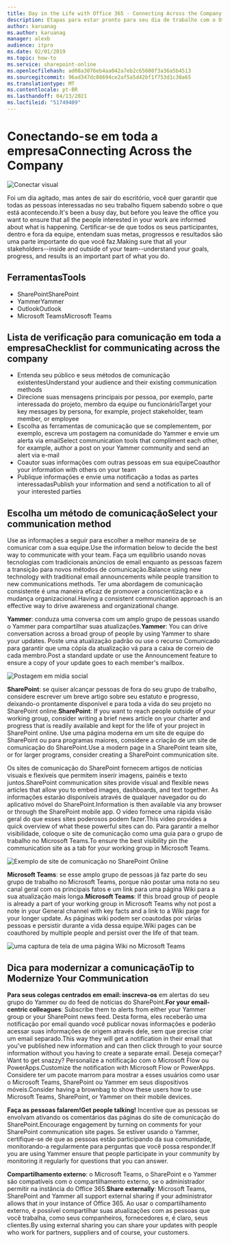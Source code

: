 ```yaml
---
title: Day in the Life with Office 365 - Connecting Across the Company
description: Etapas para estar pronto para seu dia de trabalho com o Office 365
author: karuanag
ms.author: karuanag
manager: alexb
audience: itpro
ms.date: 02/01/2019
ms.topic: how-to
ms.service: sharepoint-online
ms.openlocfilehash: ad08a3076eb4aa042a7eb2c65608f3a36a5b4513
ms.sourcegitcommit: 96ad347dc08694ce2af5a5d42bf1f753d1c30a65
ms.translationtype: MT
ms.contentlocale: pt-BR
ms.lasthandoff: 04/13/2021
ms.locfileid: "51749409"
---
```

# <a name="connecting-across-the-company"></a><span data-ttu-id="888bb-103">Conectando-se em toda a empresa</span><span class="sxs-lookup"><span data-stu-id="888bb-103">Connecting Across the Company</span></span>

![Conectar visual](media/ditl_crosscompany.png)

<span data-ttu-id="888bb-105">Foi um dia agitado, mas antes de sair do escritório, você quer garantir que todas as pessoas interessadas no seu trabalho fiquem sabendo sobre o que está acontecendo.</span><span class="sxs-lookup"><span data-stu-id="888bb-105">It's been a busy day, but before you leave the office you want to ensure that all the people interested in your work are informed about what is happening.</span></span> <span data-ttu-id="888bb-106">Certificar-se de que todos os seus participantes, dentro e fora da equipe, entendam suas metas, progressos e resultados são uma parte importante do que você faz.</span><span class="sxs-lookup"><span data-stu-id="888bb-106">Making sure that all your stakeholders--inside and outside of your team--understand your goals, progress, and results is an important part of what you do.</span></span>  

## <a name="tools"></a><span data-ttu-id="888bb-107">Ferramentas</span><span class="sxs-lookup"><span data-stu-id="888bb-107">Tools</span></span>
- <span data-ttu-id="888bb-108">SharePoint</span><span class="sxs-lookup"><span data-stu-id="888bb-108">SharePoint</span></span>
- <span data-ttu-id="888bb-109">Yammer</span><span class="sxs-lookup"><span data-stu-id="888bb-109">Yammer</span></span>
- <span data-ttu-id="888bb-110">Outlook</span><span class="sxs-lookup"><span data-stu-id="888bb-110">Outlook</span></span>
- <span data-ttu-id="888bb-111">Microsoft Teams</span><span class="sxs-lookup"><span data-stu-id="888bb-111">Microsoft Teams</span></span> 

## <a name="checklist-for-communicating-across-the-company"></a><span data-ttu-id="888bb-112">Lista de verificação para comunicação em toda a empresa</span><span class="sxs-lookup"><span data-stu-id="888bb-112">Checklist for communicating across the company</span></span>
- <span data-ttu-id="888bb-113">Entenda seu público e seus métodos de comunicação existentes</span><span class="sxs-lookup"><span data-stu-id="888bb-113">Understand your audience and their existing communication methods</span></span>
- <span data-ttu-id="888bb-114">Direcione suas mensagens principais por pessoa, por exemplo, parte interessada do projeto, membro da equipe ou funcionário</span><span class="sxs-lookup"><span data-stu-id="888bb-114">Target your key messages by persona, for example, project stakeholder, team member, or employee</span></span>
- <span data-ttu-id="888bb-115">Escolha as ferramentas de comunicação que se complementem, por exemplo, escreva um postagem na comunidade do Yammer e envie um alerta via email</span><span class="sxs-lookup"><span data-stu-id="888bb-115">Select communication tools that compliment each other, for example, author a post on your Yammer community and send an alert via e-mail</span></span> 
- <span data-ttu-id="888bb-116">Coautor suas informações com outras pessoas em sua equipe</span><span class="sxs-lookup"><span data-stu-id="888bb-116">Coauthor your information with others on your team</span></span>
- <span data-ttu-id="888bb-117">Publique informações e envie uma notificação a todas as partes interessadas</span><span class="sxs-lookup"><span data-stu-id="888bb-117">Publish your information and send a notification to all of your interested parties</span></span> 
 
## <a name="select-your-communication-method"></a><span data-ttu-id="888bb-118">Escolha um método de comunicação</span><span class="sxs-lookup"><span data-stu-id="888bb-118">Select your communication method</span></span>
<span data-ttu-id="888bb-119">Use as informações a seguir para escolher a melhor maneira de se comunicar com a sua equipe.</span><span class="sxs-lookup"><span data-stu-id="888bb-119">Use the information below to decide the best way to communicate with your team.</span></span> <span data-ttu-id="888bb-120">Faça um equilíbrio usando novas tecnologias com tradicionais anúncios de email enquanto as pessoas fazem a transição para novos métodos de comunicação.</span><span class="sxs-lookup"><span data-stu-id="888bb-120">Balance using new technology with traditional email announcements while people transition to new communications methods.</span></span> <span data-ttu-id="888bb-121">Ter uma abordagem de comunicação consistente é uma maneira eficaz de promover a conscientização e a mudança organizacional.</span><span class="sxs-lookup"><span data-stu-id="888bb-121">Having a consistent communication approach is an effective way to drive awareness and organizational change.</span></span> 

<span data-ttu-id="888bb-122">**Yammer**: conduza uma conversa com um amplo grupo de pessoas usando o Yammer para compartilhar suas atualizações.</span><span class="sxs-lookup"><span data-stu-id="888bb-122">**Yammer**: You can drive conversation across a broad group of people by using Yammer to share your updates.</span></span> <span data-ttu-id="888bb-123">Poste uma atualização padrão ou use o recurso Comunicado para garantir que uma cópia da atualização vá para a caixa de correio de cada membro.</span><span class="sxs-lookup"><span data-stu-id="888bb-123">Post a standard update or use the Announcement feature to ensure a copy of your update goes to each member's mailbox.</span></span> 

![Postagem em mídia social](media/ditl_IT-Service-News.png)

<span data-ttu-id="888bb-125">**SharePoint**: se quiser alcançar pessoas de fora do seu grupo de trabalho, considere escrever um breve artigo sobre seu estatuto e progresso, deixando-o prontamente disponível e para toda a vida do seu projeto no SharePoint online.</span><span class="sxs-lookup"><span data-stu-id="888bb-125">**SharePoint**: If you want to reach people outside of your  working group, consider writing a brief news article on your charter and progress that is readily available and kept for the life of your project in SharePoint online.</span></span> <span data-ttu-id="888bb-126">Use uma página moderna em um site de equipe do SharePoint ou para programas maiores, considere a criação de um site de comunicação do SharePoint.</span><span class="sxs-lookup"><span data-stu-id="888bb-126">Use a modern page in a SharePoint team site, or for larger programs, consider creating a SharePoint communication site.</span></span> 

<span data-ttu-id="888bb-127">Os sites de comunicação do SharePoint fornecem artigos de notícias visuais e flexíveis que permitem inserir imagens, painéis e texto juntos.</span><span class="sxs-lookup"><span data-stu-id="888bb-127">SharePoint communication sites provide visual and flexible news articles that allow you to embed images, dashboards, and text together.</span></span> <span data-ttu-id="888bb-128">As informações estarão disponíveis através de qualquer navegador ou do aplicativo móvel do SharePoint.</span><span class="sxs-lookup"><span data-stu-id="888bb-128">Information is then available via any browser or through the SharePoint mobile app.</span></span> <span data-ttu-id="888bb-129">O vídeo fornece uma rápida visão geral do que esses sites poderosos podem fazer.</span><span class="sxs-lookup"><span data-stu-id="888bb-129">This video provides a quick overview of what these powerful sites can do.</span></span> <span data-ttu-id="888bb-130">Para garantir a melhor visibilidade, coloque o site de comunicação como uma guia para o grupo de trabalho no Microsoft Teams.</span><span class="sxs-lookup"><span data-stu-id="888bb-130">To ensure the best visibility pin the communication site as a tab for your working group in Microsoft Teams.</span></span>

![Exemplo de site de comunicação no SharePoint Online](media/ditl_Comm-Site.png)

<span data-ttu-id="888bb-132">**Microsoft Teams**: se esse amplo grupo de pessoas já faz parte do seu grupo de trabalho no Microsoft Teams, porque não postar uma nota no seu canal geral com os principais fatos e um link para uma página Wiki para a sua atualização mais longa.</span><span class="sxs-lookup"><span data-stu-id="888bb-132">**Microsoft Teams**:  If this broad group of people is already a part of your working group in Microsoft Teams why not post a note in your General channel with key facts and a link to a Wiki page for your longer update.</span></span>  <span data-ttu-id="888bb-133">As páginas wiki podem ser coautodas por várias pessoas e persistir durante a vida dessa equipe.</span><span class="sxs-lookup"><span data-stu-id="888bb-133">Wiki pages can be coauthored by multiple people and persist over the life of that team.</span></span> 

![uma captura de tela de uma página Wiki no Microsoft Teams](media/ditl_Teams-Wiki.png)

## <a name="tip-to-modernize-your-communication"></a><span data-ttu-id="888bb-135">Dica para modernizar a comunicação</span><span class="sxs-lookup"><span data-stu-id="888bb-135">Tip to Modernize Your Communication</span></span>

<span data-ttu-id="888bb-136">**Para seus colegas centrados em email: inscreva-os** em alertas do seu grupo do Yammer ou do feed de notícias do SharePoint.</span><span class="sxs-lookup"><span data-stu-id="888bb-136">**For your email-centric colleagues**: Subscribe them to alerts from either your Yammer group or your SharePoint news feed.</span></span>  <span data-ttu-id="888bb-137">Desta forma, eles receberão uma notificação por email quando você publicar novas informações e poderão acessar suas informações de origem através dele, sem que precise criar um email separado.</span><span class="sxs-lookup"><span data-stu-id="888bb-137">This way they will get a notification in their email that you've published new information and can then click through to your source information without you having to create a separate email.</span></span>  <span data-ttu-id="888bb-138">Deseja começar?</span><span class="sxs-lookup"><span data-stu-id="888bb-138">Want to get snazzy?</span></span>  <span data-ttu-id="888bb-139">Personalize a notificação com o Microsoft Flow ou PowerApps.</span><span class="sxs-lookup"><span data-stu-id="888bb-139">Customize the notification with Microsoft Flow or PowerApps.</span></span> <span data-ttu-id="888bb-140">Considere ter um pacote marrom para mostrar a esses usuários como usar o Microsoft Teams, SharePoint ou Yammer em seus dispositivos móveis.</span><span class="sxs-lookup"><span data-stu-id="888bb-140">Consider having a brownbag to show these users how to use Microsoft Teams, SharePoint, or Yammer on their mobile devices.</span></span> 

<span data-ttu-id="888bb-141">**Faça as pessoas falarem!**</span><span class="sxs-lookup"><span data-stu-id="888bb-141">**Get people talking!**</span></span> <span data-ttu-id="888bb-142">Incentive que as pessoas se envolvam ativando os comentários das páginas do site de comunicação do SharePoint.</span><span class="sxs-lookup"><span data-stu-id="888bb-142">Encourage engagement by turning on comments for your SharePoint communication site pages.</span></span>  <span data-ttu-id="888bb-143">Se estiver usando o Yammer, certifique-se de que as pessoas estão participando da sua comunidade, monitorando-a regularmente para perguntas que você possa responder.</span><span class="sxs-lookup"><span data-stu-id="888bb-143">If you are using Yammer ensure that people participate in your community by monitoring it regularly for questions that you can answer.</span></span> 

<span data-ttu-id="888bb-144">**Compartilhamento externo**: o Microsoft Teams, o SharePoint e o Yammer são compatíveis com o compartilhamento externo, se o administrador permitir na instância do Office 365.</span><span class="sxs-lookup"><span data-stu-id="888bb-144">**Share externally**:  Microsoft Teams, SharePoint and Yammer all support external sharing if your administrator allows that in your instance of Office 365.</span></span>  <span data-ttu-id="888bb-145">Ao usar o compartilhamento externo, é possível compartilhar suas atualizações com as pessoas que você trabalha, como seus companheiros, fornecedores e, é claro, seus clientes.</span><span class="sxs-lookup"><span data-stu-id="888bb-145">By using external sharing you can share your updates with people who work for partners, suppliers and of course, your customers.</span></span>

